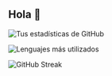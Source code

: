 ## Hola 👋

![Tus estadísticas de GitHub](https://github-readme-stats.vercel.app/api?username=Tonana47&show_icons=true&theme=radical)

![Lenguajes más utilizados](https://github-readme-stats.vercel.app/api/top-langs/?username=Tonana47&layout=compact&theme=radical)


![GitHub Streak](https://streak-stats.demolab.com/?user=TU_USUARIO&theme=radical)

<!--
**tonan47/Tonan47** is a ✨ _special_ ✨ repository because its `README.md` (this file) appears on your GitHub profile.

Here are some ideas to get you started:

- 🔭 I’m currently working on ...
- 🌱 I’m currently learning ...
- 👯 I’m looking to collaborate on ...
- 🤔 I’m looking for help with ...
- 💬 Ask me about ...
- 📫 How to reach me: ...
- 😄 Pronouns: ...
- ⚡ Fun fact: ...
-->

